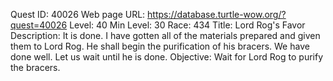 Quest ID: 40026
Web page URL: https://database.turtle-wow.org/?quest=40026
Level: 40
Min Level: 30
Race: 434
Title: Lord Rog's Favor
Description: It is done. I have gotten all of the materials prepared and given them to Lord Rog. He shall begin the purification of his bracers. We have done well. Let us wait until he is done.
Objective: Wait for Lord Rog to purify the bracers.
